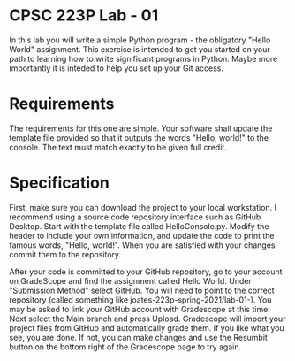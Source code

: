 # CPSC 223P Lab - 01

In this lab you will write a simple Python program - the obligatory "Hello World" assignment.  This exercise is intended to get you started on your path to learning how 
to write significant programs in Python. Maybe more importantly it is inteded to help you set up your Git access.

# Requirements

The requirements for this one are simple. Your software shall update the template file provided so that it outputs the words "Hello, world!" to the console.  The text must match exactly to be given full credit.

# Specification

First, make sure you can download the project to your local workstation.  I recommend using a source code repository interface such as GitHub Desktop. 
Start with the template file called HelloConsole.py. Modify the header to include your own information, and update 
the code to print the famous words, "Hello, world!". When you are satisfied with your changes, commit them to the repository.

After your code is committed to your GitHub repository, go to your account on GradeScope and find the assignment called Hello World. Under "Submission Method" select GitHub. You will need to point to the correct repository (called something like joates-223p-spring-2021/lab-01-<your user name>).  You may be asked to link your GitHub account with Gradescope at this time.  Next select the Main branch and press Upload. Gradescope will import your project files from GitHub and automatically grade them.  If you like what you see, you are done.  If not, you can make changes and use the Resumbit button on the bottom right of the Gradescope page to try again.
